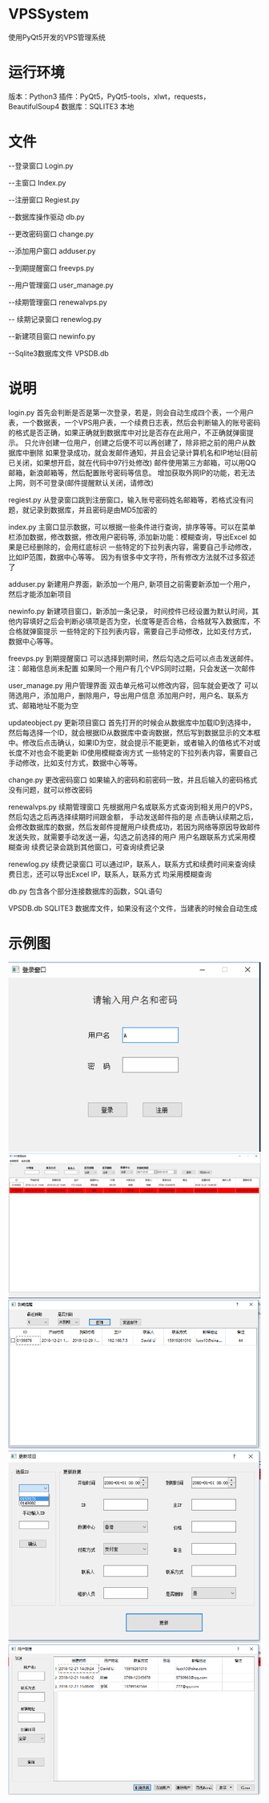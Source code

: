 # VPSSystem
使用PyQt5开发的VPS管理系统

# 运行环境
版本：Python3
插件：PyQt5，PyQt5-tools，xlwt，requests，BeautifulSoup4
数据库：SQLITE3 本地

        

# 文件
--登录窗口
Login.py  

--主窗口
Index.py

 --注册窗口
Regiest.py

--数据库操作驱动
db.py	 

 --更改密码窗口
change.py

--添加用户窗口
adduser.py

--到期提醒窗口
freevps.py

--用户管理窗口
user_manage.py

--续期管理窗口
renewalvps.py  

-- 续期记录窗口
renewlog.py

 --新建项目窗口
newinfo.py  

 --Sqlite3数据库文件
VPSDB.db	

# 说明
login.py
首先会判断是否是第一次登录，若是，则会自动生成四个表，一个用户表，一个数据表，一个VPS用户表，一个续费日志表，然后会判断输入的账号密码的格式是否正确，如果正确就到数据库中对比是否存在此用户，不正确就弹窗提示。
只允许创建一位用户，创建之后便不可以再创建了，除非把之前的用户从数据库中删除
如果登录成功，就会发邮件通知，并且会记录计算机名和IP地址(目前已关闭，如果想开启，就在代码中97行处修改)
邮件使用第三方邮箱，可以用QQ邮箱，新浪邮箱等，然后配置账号密码等信息。
增加获取外网IP的功能，若无法上网，则不可登录(邮件提醒默认关闭，请修改)
	
regiest.py
从登录窗口跳到注册窗口，输入账号密码姓名邮箱等，若格式没有问题，就记录到数据库，并且密码是由MD5加密的
	
index.py
主窗口显示数据，可以根据一些条件进行查询，排序等等。可以在菜单栏添加数据，修改数据，修改用户密码等, 添加新功能：模糊查询，导出Excel
如果是已经删除的，会用红底标识
一些特定的下拉列表内容，需要自己手动修改，比如IP范围，数据中心等等。
因为有很多中文字符，所有修改方法就不过多叙述了
	
adduser.py
新建用户界面，新添加一个用户, 新项目之前需要新添加一个用户，然后才能添加新项目
	
newinfo.py
新建项目窗口，新添加一条记录，
时间控件已经设置为默认时间，其他内容填好之后会判断必填项是否为空，长度等是否合格，合格就写入数据库，不合格就弹窗提示
一些特定的下拉列表内容，需要自己手动修改，比如支付方式，数据中心等等。
	
freevps.py
到期提醒窗口
可以选择到期时间，然后勾选之后可以点击发送邮件。注：邮箱信息尚未配置
如果同一个用户有几个VPS同时过期，只会发送一次邮件

user_manage.py
用户管理界面
双击单元格可以修改内容，回车就会更改了
可以筛选用户，添加用户，删除用户，导出用户信息
添加用户时，用户名、联系方式、邮箱地址不能为空
	
updateobject.py
更新项目窗口
首先打开的时候会从数据库中加载ID到选择中，然后每选择一个ID，就会根据ID从数据库中查询数据，然后写到数据显示的文本框中。修改后点击确认，如果ID为空，就会提示不能更新，或者输入的值格式不对或长度不对也会不能更新
ID使用模糊查询方式
一些特定的下拉列表内容，需要自己手动修改，比如支付方式，数据中心等等。
	
change.py
更改密码窗口
如果输入的密码和前密码一致，并且后输入的密码格式没有问题，就可以修改密码

renewalvps.py
续期管理窗口
先根据用户名或联系方式查询到相关用户的VPS，然后勾选之后再选择续期时间跟金额，
手动发送邮件指的是 点击确认续期之后，会修改数据库的数据，然后发邮件提醒用户续费成功，若因为网络等原因导致邮件发送失败，就需要手动发送一遍，勾选之前选择的用户
用户名跟联系方式采用模糊查询
续费记录会跳到其他窗口，可查询续费记录
	
renewlog.py
续费记录窗口
可以通过IP，联系人，联系方式和续费时间来查询续费日志，还可以导出Excel
IP，联系人，联系方式 均采用模糊查询
	
db.py
包含各个部分连接数据库的函数，SQL语句

VPSDB.db
SQLITE3 数据库文件，如果没有这个文件，当建表的时候会自动生成


# 示例图

![Image text](https://github.com/Chauncylcx/VPSSystem/blob/master/picture/login.png)
![Image text](https://github.com/Chauncylcx/VPSSystem/blob/master/picture/index.png)
![Image text](https://github.com/Chauncylcx/VPSSystem/blob/master/picture/remerb.png)
![Image text](https://github.com/Chauncylcx/VPSSystem/blob/master/picture/update.png)
![Image text](https://github.com/Chauncylcx/VPSSystem/blob/master/picture/usermanage.png)
      
